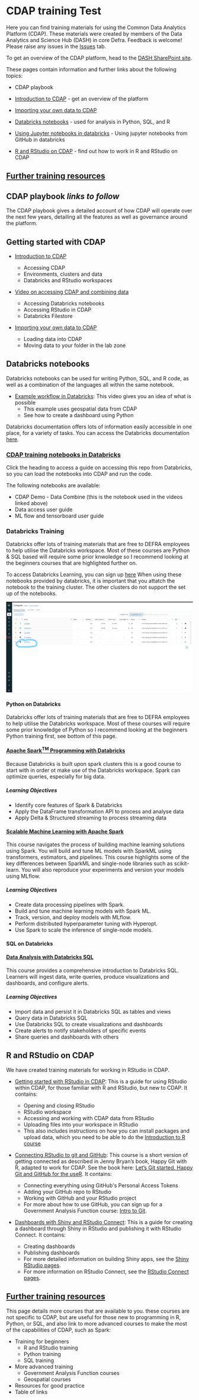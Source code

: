 # CDAP training Test
Here you can find training materials for using the Common Data Analytics Platform (CDAP). These materials were created by members of the Data Analytics and Science Hub (DASH) in core Defra. Feedback is welcome! Please raise any issues in the [Issues](https://github.com/Defra-Data-Science-Centre-of-Excellence/CDAP_training/issues) tab.

To get an overview of the CDAP platform, head to the [DASH SharePoint site](https://defra.sharepoint.com/sites/Community448/SitePages/CDAP-The-Common-Data-Analytics-Platform.aspx).  

These pages contain information and further links about the following topics:
- CDAP playbook  
- [Introduction to CDAP](https://github.com/Defra-Data-Science-Centre-of-Excellence/CDAP_training#introduction-to-cdap) - get an overview of the platform  
- [Importing your own data to CDAP](https://defra-data-science-centre-of-excellence.github.io/CDAP_training/Upload_data/)
- [Databricks notebooks](https://github.com/Defra-Data-Science-Centre-of-Excellence/CDAP_training#databricks-notebooks) - used for analysis in Python, SQL, and R

- [Using Jupyter notebooks in databricks](https://defra-data-science-centre-of-excellence.github.io/CDAP_training/jupyter_conversion/) - Using jupyter notebooks from GitHub in databricks
- [R and RStudio on CDAP](https://github.com/Defra-Data-Science-Centre-of-Excellence/CDAP_training#r-and-rstudio-on-cdap) - find out how to work in R and RStudio on CDAP   
## [Further training resources](https://defra-data-science-centre-of-excellence.github.io/CDAP_training/further_training)     


## CDAP playbook *links to follow*  

The CDAP playbook gives a detailed account of how CDAP will operate over the next few years, detailing all the features as well as governance around the platform.  


## Getting started with CDAP

- [Introduction to CDAP](https://defra-data-science-centre-of-excellence.github.io/CDAP_training/introduction_to_cdap/)  
    - Accessing CDAP  
    - Environments, clusters and data  
    - Databricks and RStudio workspaces  

- [Video on accessing CDAP and combining data](https://defra.sharepoint.com/sites/Community448/Comms/Forms/AllItems.aspx?id=%2Fsites%2FCommunity448%2FComms%2FRecordings%2FCDAP%5Fdemo%5FPart1%5Faccess%2Emp4&parent=%2Fsites%2FCommunity448%2FComms%2FRecordings&nav=%7B%22playbackOptions%22%3A%7B%22startTimeInSeconds%22%3A1%2E938248%7D%7D)  
    - Accessing Databricks notebooks  
    - Accessing RStudio in CDAP  
    - Databricks Filestore  

- [Importing your own data to CDAP](https://defra-data-science-centre-of-excellence.github.io/CDAP_training/Upload_data/)  
    - Loading data into CDAP  
    - Moving data to your folder in the lab zone


## Databricks notebooks

Databricks notebooks can be used for writing Python, SQL, and R code, as well as a combination of the languages all within the same notebook.  

- [Example workflow in Databricks](https://defra.sharepoint.com/sites/Community448/Comms/Forms/AllItems.aspx?id=%2Fsites%2FCommunity448%2FComms%2FRecordings%2FCDAP%5Fdemo%5FPart2%5Fapples%5FTrim%2Emp4&parent=%2Fsites%2FCommunity448%2FComms%2FRecordings&nav=%7B%22playbackOptions%22%3A%7B%22startTimeInSeconds%22%3A0%2E95829%7D%7D): This video gives you an idea of what is possible
    - This example uses geospatial data from CDAP  
    - See how to create a dashboard using Python  

Databricks documentation offers lots of information easily accessible in one place, for a variety of tasks. You can access the Databricks documentation [here](https://docs.microsoft.com/en-gb/azure/databricks/).  

### [CDAP training notebooks in Databricks](https://defra-data-science-centre-of-excellence.github.io/CDAP_training/Databricks_git/)

Click the heading to access a guide on accessing this repo from Databricks, so you can load the notebooks into CDAP and run the code.  

The following notebooks are available:  
- CDAP Demo - Data Combine (this is the notebook used in the videos linked above)   
- Data access user guide  
- ML flow and tensorboard user guide  

### Databricks Training

Databricks offer lots of training materials that are free to DEFRA employees to help utilise the Databricks workspace. Most of these courses are Python & SQL based will require some prior knwoledge so I recommend looking at the beginners courses that are highlighted further on.  

To access Databricks Learning, you can sign up [here](https://customer-academy.databricks.com/learn)
When using these notebooks provided by databricks, it is important that you attatch the notebook to the training cluster. The other clusters do not support the set up of the notebooks.

<!-- ![Training cluster](Databricks_git/images/Screenshot (96)_LI.jpg) -->
![Training cluster](https://github.com/Defra-Data-Science-Centre-of-Excellence/CDAP_training/blob/main/Databricks_git/images/Screenshot%20(96)_LI.jpg)


#### Python on Databricks 
Databricks offer lots of training materials that are free to DEFRA employees to help utilise the Databricks workspace. Most of these courses will require some prior knowledge of Python so I recommend looking at the beginners Python training first, see bottom of this page.

#### [Apache Spark<sup>TM</sup> Programming with Databricks](https://customer-academy.databricks.com/learn/course/internal/view/elearning/63/apache-spark-programming-with-databricks)

Because Databricks is built upon spark clusters this is a good course to start with in order ot make use of the Databricks workspace.
Spark can optimize queries, especially for big data.

##### Learning Objectives
- Identify core features of Spark & Databricks
- Apply the DataFrame transformation API to process and analyse data
- Apply Delta & Structured streaming to process streaming data

#### [Scalable Machine Learning with Apache Spark](https://customer-academy.databricks.com/learn/course/internal/view/elearning/128/scalable-machine-learning-with-apache-spark)

This course navigates the process of building machine learning solutions using Spark. You will build and tune ML models with SparkML using transformers, estimators, and pipelines. This course highlights some of the key differences between SparkML and single-node libraries such as scikit-learn. You will also reproduce your experiments and version your models using MLflow.

##### Learning Objectives
- Create data processing pipelines with Spark.
- Build and tune machine learning models with Spark ML.
- Track, version, and deploy models with MLflow.
- Perform distributed hyperparameter tuning with Hyperopt.
- Use Spark to scale the inference of single-node models.

#### SQL on Databricks

#### [Data Analysis with Databricks SQL](https://customer-academy.databricks.com/learn/course/internal/view/elearning/1035/data-analysis-with-databricks-sql)
This course provides a comprehensive introduction to Databricks SQL. Learners will ingest data, write queries, produce visualizations and dashboards, and configure alerts. 
##### Learning Objectives
- Import data and persist it in Databricks SQL as tables and views
- Query data in Databricks SQL 
- Use Databricks SQL to create visualizations and dashboards
- Create alerts to notify stakeholders of specific events
- Share queries and dashboards with others


## R and RStudio on CDAP  

We have created training materials for working in RStudio in CDAP.  

- [Getting started with RStudio in CDAP](https://defra-data-science-centre-of-excellence.github.io/CDAP_training/RStudio_in_CDAP/getting_started/): This is a guide for using RStudio within CDAP, for those familiar with R and RStudio, but new to CDAP. It contains:  
    - Opening and closing RStudio 
    - RStudio workspace  
    - Accessing and working with CDAP data from RStudio   
    - Uploading files into your workspace in RStudio  
    - This also includes instructions on how you can install packages and upload data, which you need to be able to do the [Introduction to R course](https://github.com/Defra-Data-Science-Centre-of-Excellence/CDAP_training#training-materials-for-beginners)

- [Connecting RStudio to git and GitHub](https://defra-data-science-centre-of-excellence.github.io/CDAP_training/RStudio_in_CDAP/git_and_github/): This course is a short version of getting connected as described in Jenny Bryan’s book, Happy Git with R, adapted to work for CDAP. See the book here: [Let’s Git started. Happy Git and GitHub for the useR](https://happygitwithr.com). It contains:  
    - Connecting everything using GitHub's Personal Access Tokens  
    - Adding your GitHub repo to RStudio
    - Working with GitHub and your RStudio project  
    - For more about how to use GitHub, you can sign up for a Government Analysis Function course: [Intro to Git](https://analysisfunction.civilservice.gov.uk/training/introduction-to-git/).

- [Dashboards with Shiny and RStudio Connect](https://defra-data-science-centre-of-excellence.github.io/CDAP_training/Create_dashboards/): This is a guide for creating a dashboard through Shiny in RStudio and publishing it with RStudio Connect. It contains:
    - Creating dashboards  
    - Publishing dashboards  
    - For more detailed information on building Shiny apps, see the [Shiny RStudio pages](https://shiny.rstudio.com/).  
    - For more information on RStudio Connect, see the [RStudio Connect pages](https://www.rstudio.com/products/connect/).


## [Further training resources](https://defra-data-science-centre-of-excellence.github.io/CDAP_training/further_training)

This page details more courses that are available to you. these courses are not specific to CDAP, but are useful for those new to programming in R, Python, or SQL, and also link to more advanced courses to make the most of the capabilities of CDAP, such as Spark:  

- Training for beginners  
    - R and RStudio training  
    - Python training  
    - SQL training  
- More advanced training  
    - Government Analysis Function courses  
    - Geospatial courses  
- Resources for good practice  
- Table of links  
